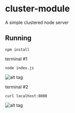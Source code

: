 # cluster-module
A simple clustered node server

## Running
```
npm install
```

terminal #1
```
node index.js
```

![alt tag](http://imgur.com/a/ddmWq)

terminal #2
```
curl localhost:8080
```

![alt tag](http://imgur.com/a/YZ3FJ)

